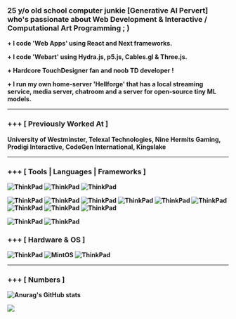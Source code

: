 ### 25 y/o old school computer junkie [Generative AI Pervert] who's passionate about Web Development & Interactive / Computational Art Programming  ; )
 
<b> + I code 'Web Apps' using React and Next frameworks.<b>

<b> + I code 'Webart' using Hydra.js, p5.js, Cables.gl & Three.js.

<b> + Hardcore TouchDesigner fan and noob TD developer !<b>

<b> + I run my own home-server 'Hellforge' that has a local streaming service, media server, chatroom and a server for open-source tiny ML models. <b>

---

### +++ [ Previously Worked At ]
<b>University of Westminster, Telexal Technologies, Nine Hermits Gaming, Prodigi Interactive, CodeGen International, Kingslake<b>

---

### +++ [ Tools | Languages | Frameworks ]

![ThinkPad](https://img.shields.io/badge/Neovim-57a143?style=for-the-badge&logo=neovim&logoColor=white)
![ThinkPad](https://img.shields.io/badge/Zed-black?style=for-the-badge&logo=zed-industries&logoColor=white)
![ThinkPad](https://img.shields.io/badge/Warp-darkblue?style=for-the-badge&logo=warp&logoColor=white)

![ThinkPad](https://img.shields.io/badge/html-orangered?style=for-the-badge&logo=html5&logoColor=white)
![ThinkPad](https://img.shields.io/badge/css-blue?style=for-the-badge&logo=css3&logoColor=white)
![ThinkPad](https://img.shields.io/badge/javascript-orange?style=for-the-badge&logo=javascript&logoColor=white)
![ThinkPad](https://img.shields.io/badge/typescript-blue?style=for-the-badge&logo=typescript&logoColor=white)
![ThinkPad](https://img.shields.io/badge/React-blue?style=for-the-badge&logo=React&logoColor=white)
![ThinkPad](https://img.shields.io/badge/Next-blue?style=for-the-badge&logo=next.js&logoColor=white)
![ThinkPad](https://img.shields.io/badge/Node.js-339933?style=for-the-badge&logo=node.js&logoColor=white)
![ThinkPad](https://img.shields.io/badge/Python-darkblue?style=for-the-badge&logo=python&logoColor=white)
![ThinkPad](https://img.shields.io/badge/webgl-darkred?style=for-the-badge&logo=webgl&logoColor=white)

![ThinkPad](https://img.shields.io/badge/unreal_engine-black?style=for-the-badge&logo=unreal-engine&logoColor=white)
![ThinkPad](https://img.shields.io/badge/Unity-black?style=for-the-badge&logo=unity&logoColor=white)


### +++ [ Hardware & OS ]

![ThinkPad](https://img.shields.io/badge/ThinkPad_T480-darkred?style=for-the-badge&logo=thinkpad&logoColor=white)
![MintOS](https://img.shields.io/badge/Mint%20OS-green?style=for-the-badge&logo=linux-mint&logoColor=white)
![ThinkPad](https://img.shields.io/badge/Asus_f15-000000?style=for-the-badge&logo=asus&logoColor=white)

---

<!-- ## My Trophies : )

[![trophy](https://github-profile-trophy.vercel.app/?username=vihanpereraux&theme=onedark)](https://github.com/ryo-ma/github-profile-trophy) -->

### +++ [ Numbers ]

![Anurag's GitHub stats](https://github-readme-stats.vercel.app/api?username=vihanpereraux&show_icons=true&theme=nord)

<!-- ## Streaks

<img src="https://github-readme-streak-stats.herokuapp.com/?user=vihanpereraux&theme=tokyonight" alt="mystreak"/> -->

![](https://komarev.com/ghpvc/?username=vihanpereraux&label=PROFILE+VIEWS)
